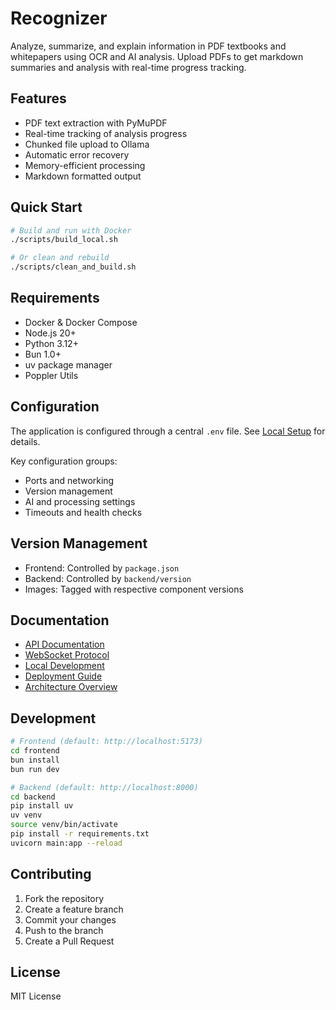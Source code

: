 # Recognizer

Analyze, summarize, and explain information in PDF textbooks and whitepapers using OCR and AI analysis. Upload PDFs to get markdown summaries and analysis with real-time progress tracking.

## Features
- PDF text extraction with PyMuPDF
- Real-time tracking of analysis progress
- Chunked file upload to Ollama
- Automatic error recovery
- Memory-efficient processing
- Markdown formatted output

## Quick Start
```bash
# Build and run with Docker
./scripts/build_local.sh

# Or clean and rebuild
./scripts/clean_and_build.sh
```

## Requirements
- Docker & Docker Compose
- Node.js 20+
- Python 3.12+
- Bun 1.0+
- uv package manager
- Poppler Utils

## Configuration
The application is configured through a central `.env` file. See [Local Setup](docs/setup/local.md#environment-variables) for details.

Key configuration groups:
- Ports and networking
- Version management
- AI and processing settings
- Timeouts and health checks

## Version Management
- Frontend: Controlled by `package.json`
- Backend: Controlled by `backend/version`
- Images: Tagged with respective component versions

## Documentation
- [API Documentation](docs/api/endpoints.md)
- [WebSocket Protocol](docs/api/websocket.md)
- [Local Development](docs/setup/local.md)
- [Deployment Guide](docs/setup/deployment.md)
- [Architecture Overview](docs/architecture.md)

## Development
```bash
# Frontend (default: http://localhost:5173)
cd frontend
bun install
bun run dev

# Backend (default: http://localhost:8000)
cd backend
pip install uv
uv venv
source venv/bin/activate
pip install -r requirements.txt
uvicorn main:app --reload
```

## Contributing
1. Fork the repository
2. Create a feature branch
3. Commit your changes
4. Push to the branch
5. Create a Pull Request

## License
MIT License